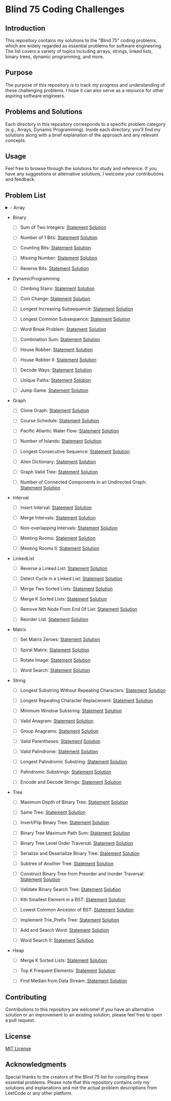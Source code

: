 # Blind 75 Coding Challenges

## Introduction

This repository contains my solutions to the "Blind 75" coding problems, which are widely regarded as essential problems for software engineering. The list covers a variety of topics including arrays, strings, linked lists, binary trees, dynamic programming, and more.

## Purpose

The purpose of this repository is to track my progress and understanding of these challenging problems. I hope it can also serve as a resource for other aspiring software engineers.

## Problems and Solutions

Each directory in this repository corresponds to a specific problem category (e.g., Arrays, Dynamic Programming). Inside each directory, you'll find my solutions along with a brief explanation of the approach and any relevant concepts.

## Usage

Feel free to browse through the solutions for study and reference. If you have any suggestions or alternative solutions, I welcome your contributions and feedback.

## Problem List
<details>
<summary>- Array</summary>
<br>
  - [x] Two Sum: [Statement](https://leetcode.com/problems/two-sum/) [Solution](./Exercices/01_Array/01_TwoSum)
  - [x] Best Time to Buy and Sell Stock: [Statement](https://leetcode.com/problems/best-time-to-buy-and-sell-stock/) [Solution](./Exercices/01_Array/02_BestTimetoBuyandSellStock)
  - [x] Contains Duplicate: [Statement](https://leetcode.com/problems/contains-duplicate/) [Solution](./Exercices/01_Array/03_ContainsDuplicate)
  - [x] Product of Array Except Self: [Statement](https://leetcode.com/problems/product-of-array-except-self/) [Solution](./Exercices/01_Array/04_ProductofArrayExceptSelf)
  - [x] Maximum Subarray: [Statement](https://leetcode.com/problems/maximum-subarray/) [Solution](./Exercices/01_Array/05_MaximumSubarray)
  - [x] Maximum Product Subarray: [Statement](https://leetcode.com/problems/maximum-product-subarray/) [Solution](./Exercices/01_Array/06_MaximumProductSubarray)
  - [x] Find Minimum in Rotated Sorted Array: [Statement](https://leetcode.com/problems/find-minimum-in-rotated-sorted-array/) [Solution](./Exercices/01_Array/07_FindMinimuminRotatedSortedArray)
  - [ ] Search in Rotated Sorted Array: [Statement](https://leetcode.com/problems/search-in-rotated-sorted-array/) [Solution](./Exercices/01_Array/08_SearchinRotatedSortedArray)
  - [ ] 3 Sum: [Statement](https://leetcode.com/problems/3sum/) [Solution](./Exercices/01_Array/09_3Sum)
  - [ ] Container With Most Water: [Statement](https://leetcode.com/problems/container-with-most-water/) [Solution](./Exercices/01_Array/10_ContainerWithMostWater)
</details>

- Binary
  - [ ] Sum of Two Integers: [Statement](https://leetcode.com/problems/sum-of-two-integers/) [Solution](./Exercices/02_Binary/01_SumofTwoIntegers)
  - [ ] Number of 1 Bits: [Statement](https://leetcode.com/problems/number-of-1-bits/) [Solution](./Exercices/02_Binary/02_Numberof1Bits)
  - [ ] Counting Bits: [Statement](https://leetcode.com/problems/counting-bits/) [Solution](./Exercices/02_Binary/03_CountingBits)
  - [ ] Missing Number: [Statement](https://leetcode.com/problems/missing-number/) [Solution](./Exercices/02_Binary/04_MissingNumber)
  - [ ] Reverse Bits: [Statement](https://leetcode.com/problems/reverse-bits/) [Solution](./Exercices/02_Binary/05_ReverseBits)


- DynamicProgramming
  - [ ] Climbing Stairs: [Statement](https://leetcode.com/problems/climbing-stairs/) [Solution](./Exercices/03_DynamicProgramming/01_ClimbingStairs)
  - [ ] Coin Change: [Statement](https://leetcode.com/problems/coin-change/) [Solution](./Exercices/03_DynamicProgramming/02_CoinChange)
  - [ ] Longest Increasing Subsequence: [Statement](https://leetcode.com/problems/longest-increasing-subsequence/) [Solution](./Exercices/03_DynamicProgramming/03_LongestIncreasingSubsequence)
  - [ ] Longest Common Subsequence: [Statement](https://leetcode.com/problems/longest-common-subsequence/) [Solution](./Exercices/03_DynamicProgramming/04_LongestCommonSubsequence)
  - [ ] Word Break Problem: [Statement](https://leetcode.com/problems/word-break/) [Solution](./Exercices/03_DynamicProgramming/05_WordBreakProblem)
  - [ ] Combination Sum: [Statement](https://leetcode.com/problems/combination-sum-iv/) [Solution](./Exercices/03_DynamicProgramming/06_CombinationSum)
  - [ ] House Robber: [Statement](https://leetcode.com/problems/house-robber/) [Solution](./Exercices/03_DynamicProgramming/07_HouseRobber)
  - [ ] House Robber II: [Statement](https://leetcode.com/problems/house-robber-ii/) [Solution](./Exercices/03_DynamicProgramming/08_HouseRobberII)
  - [ ] Decode Ways: [Statement](https://leetcode.com/problems/decode-ways/) [Solution](./Exercices/03_DynamicProgramming/09_DecodeWays)
  - [ ] Unique Paths: [Statement](https://leetcode.com/problems/unique-paths/) [Solution](./Exercices/03_DynamicProgramming/10_UniquePaths)
  - [ ] Jump Game: [Statement](https://leetcode.com/problems/jump-game/) [Solution](./Exercices/03_DynamicProgramming/11_JumpGame)


- Graph
  - [ ] Clone Graph: [Statement](https://leetcode.com/problems/clone-graph/) [Solution](./Exercices/04_Graph/01_CloneGraph)
  - [ ] Course Schedule: [Statement](https://leetcode.com/problems/course-schedule/) [Solution](./Exercices/04_Graph/02_CourseSchedule)
  - [ ] Pacific Atlantic Water Flow: [Statement](https://leetcode.com/problems/pacific-atlantic-water-flow/) [Solution](./Exercices/04_Graph/03_PacificAtlanticWaterFlow)
  - [ ] Number of Islands: [Statement](https://leetcode.com/problems/number-of-islands/) [Solution](./Exercices/04_Graph/04_NumberofIslands)
  - [ ] Longest Consecutive Sequence: [Statement](https://leetcode.com/problems/longest-consecutive-sequence/) [Solution](./Exercices/04_Graph/05_LongestConsecutiveSequence)
  - [ ] Alien Dictionary: [Statement](https://leetcode.com/problems/alien-dictionary/) [Solution](./Exercices/04_Graph/06_AlienDictionary)
  - [ ] Graph Valid Tree: [Statement](https://leetcode.com/problems/graph-valid-tree/) [Solution](./Exercices/04_Graph/07_GraphValidTree)
  - [ ] Number of Connected Components in an Undirected Graph: [Statement](https://leetcode.com/problems/number-of-connected-components-in-an-undirected-graph/) [Solution](./Exercices/04_Graph/08_NumberofConnectedComponentsinanUndirectedGraph)


- Interval
  - [ ] Insert Interval: [Statement](https://leetcode.com/problems/insert-interval/) [Solution](./Exercices/05_Interval/01_InsertInterval)
  - [ ] Merge Intervals: [Statement](https://leetcode.com/problems/merge-intervals/) [Solution](./Exercices/05_Interval/02_MergeIntervals)
  - [ ] Non-overlapping Intervals: [Statement](https://leetcode.com/problems/non-overlapping-intervals/) [Solution](./Exercices/05_Interval/03_Non-overlappingIntervals)
  - [ ] Meeting Rooms: [Statement](https://leetcode.com/problems/meeting-rooms/) [Solution](./Exercices/05_Interval/04_MeetingRooms)
  - [ ] Meeting Rooms II: [Statement](https://leetcode.com/problems/meeting-rooms-ii/) [Solution](./Exercices/05_Interval/05_MeetingRoomsII)


- LinkedList
  - [ ] Reverse a Linked List: [Statement](https://leetcode.com/problems/reverse-linked-list/) [Solution](./Exercices/06_LinkedList/01_ReverseaLinkedList)
  - [ ] Detect Cycle in a Linked List: [Statement](https://leetcode.com/problems/linked-list-cycle/) [Solution](./Exercices/06_LinkedList/02_DetectCycleinaLinkedList)
  - [ ] Merge Two Sorted Lists: [Statement](https://leetcode.com/problems/merge-two-sorted-lists/) [Solution](./Exercices/06_LinkedList/03_MergeTwoSortedLists)
  - [ ] Merge K Sorted Lists: [Statement](https://leetcode.com/problems/merge-k-sorted-lists/) [Solution](./Exercices/06_LinkedList/04_MergeKSortedLists)
  - [ ] Remove Nth Node From End Of List: [Statement](https://leetcode.com/problems/remove-nth-node-from-end-of-list/) [Solution](./Exercices/06_LinkedList/05_RemoveNthNodeFromEndOfList)
  - [ ] Reorder List: [Statement](https://leetcode.com/problems/reorder-list/) [Solution](./Exercices/06_LinkedList/06_ReorderList)


- Matrix
  - [ ] Set Matrix Zeroes: [Statement](https://leetcode.com/problems/set-matrix-zeroes/) [Solution](./Exercices/07_Matrix/01_SetMatrixZeroes)
  - [ ] Spiral Matrix: [Statement](https://leetcode.com/problems/spiral-matrix/) [Solution](./Exercices/07_Matrix/02_SpiralMatrix)
  - [ ] Rotate Image: [Statement](https://leetcode.com/problems/rotate-image/) [Solution](./Exercices/07_Matrix/03_RotateImage)
  - [ ] Word Search: [Statement](https://leetcode.com/problems/word-search/) [Solution](./Exercices/07_Matrix/04_WordSearch)


- String
  - [ ] Longest Substring Without Repeating Characters: [Statement](https://leetcode.com/problems/longest-substring-without-repeating-characters/) [Solution](./Exercices/08_String/01_LongestSubstringWithoutRepeatingCharacters)
  - [ ] Longest Repeating Character Replacement: [Statement](https://leetcode.com/problems/longest-repeating-character-replacement/) [Solution](./Exercices/08_String/02_LongestRepeatingCharacterReplacement)
  - [ ] Minimum Window Substring: [Statement](https://leetcode.com/problems/minimum-window-substring/) [Solution](./Exercices/08_String/03_MinimumWindowSubstring)
  - [ ] Valid Anagram: [Statement](https://leetcode.com/problems/valid-anagram/) [Solution](./Exercices/08_String/04_ValidAnagram)
  - [ ] Group Anagrams: [Statement](https://leetcode.com/problems/group-anagrams/) [Solution](./Exercices/08_String/05_GroupAnagrams)
  - [ ] Valid Parentheses: [Statement](https://leetcode.com/problems/valid-parentheses/) [Solution](./Exercices/08_String/06_ValidParentheses)
  - [ ] Valid Palindrome: [Statement](https://leetcode.com/problems/valid-palindrome/) [Solution](./Exercices/08_String/07_ValidPalindrome)
  - [ ] Longest Palindromic Substring: [Statement](https://leetcode.com/problems/longest-palindromic-substring/) [Solution](./Exercices/08_String/08_LongestPalindromicSubstring)
  - [ ] Palindromic Substrings: [Statement](https://leetcode.com/problems/palindromic-substrings/) [Solution](./Exercices/08_String/09_PalindromicSubstrings)
  - [ ] Encode and Decode Strings: [Statement](https://leetcode.com/problems/encode-and-decode-strings/) [Solution](./Exercices/08_String/10_EncodeandDecodeStrings)


- Tree
  - [ ] Maximum Depth of Binary Tree: [Statement](https://leetcode.com/problems/maximum-depth-of-binary-tree/) [Solution](./Exercices/09_Tree/01_MaximumDepthofBinaryTree)
  - [ ] Same Tree: [Statement](https://leetcode.com/problems/same-tree/) [Solution](./Exercices/09_Tree/02_SameTree)
  - [ ] Invert/Flip Binary Tree: [Statement](https://leetcode.com/problems/invert-binary-tree/) [Solution](./Exercices/09_Tree/03_Invert/FlipBinaryTree)
  - [ ] Binary Tree Maximum Path Sum: [Statement](https://leetcode.com/problems/binary-tree-maximum-path-sum/) [Solution](./Exercices/09_Tree/04_BinaryTreeMaximumPathSum)
  - [ ] Binary Tree Level Order Traversal: [Statement](https://leetcode.com/problems/binary-tree-level-order-traversal/) [Solution](./Exercices/09_Tree/05_BinaryTreeLevelOrderTraversal)
  - [ ] Serialize and Deserialize Binary Tree: [Statement](https://leetcode.com/problems/serialize-and-deserialize-binary-tree/) [Solution](./Exercices/09_Tree/06_SerializeandDeserializeBinaryTree)
  - [ ] Subtree of Another Tree: [Statement](https://leetcode.com/problems/subtree-of-another-tree/) [Solution](./Exercices/09_Tree/07_SubtreeofAnotherTree)
  - [ ] Construct Binary Tree from Preorder and Inorder Traversal: [Statement](https://leetcode.com/problems/construct-binary-tree-from-preorder-and-inorder-traversal/) [Solution](./Exercices/09_Tree/08_ConstructBinaryTreefromPreorderandInorderTraversal)
  - [ ] Validate Binary Search Tree: [Statement](https://leetcode.com/problems/validate-binary-search-tree/) [Solution](./Exercices/09_Tree/09_ValidateBinarySearchTree)
  - [ ] Kth Smallest Element in a BST: [Statement](https://leetcode.com/problems/kth-smallest-element-in-a-bst/) [Solution](./Exercices/09_Tree/10_KthSmallestElementinaBST)
  - [ ] Lowest Common Ancestor of BST: [Statement](https://leetcode.com/problems/lowest-common-ancestor-of-a-binary-search-tree/) [Solution](./Exercices/09_Tree/11_LowestCommonAncestorofBST)
  - [ ] Implement Trie_Prefix Tree: [Statement](https://leetcode.com/problems/implement-trie-prefix-tree/) [Solution](./Exercices/09_Tree/12_ImplementTrie_PrefixTree)
  - [ ] Add and Search Word: [Statement](https://leetcode.com/problems/add-and-search-word-data-structure-design/) [Solution](./Exercices/09_Tree/13_AddandSearchWord)
  - [ ] Word Search II: [Statement](https://leetcode.com/problems/word-search-ii/) [Solution](./Exercices/09_Tree/14_WordSearchII)


- Heap
  - [ ] Merge K Sorted Lists: [Statement](https://leetcode.com/problems/merge-k-sorted-lists/) [Solution](./Exercices/10_Heap/01_MergeKSortedLists)
  - [ ] Top K Frequent Elements: [Statement](https://leetcode.com/problems/top-k-frequent-elements/) [Solution](./Exercices/10_Heap/02_TopKFrequentElements)
  - [ ] Find Median from Data Stream: [Statement](https://leetcode.com/problems/find-median-from-data-stream/) [Solution](./Exercices/10_Heap/03_FindMedianfromDataStream)



## Contributing

Contributions to this repository are welcome! If you have an alternative solution or an improvement to an existing solution, please feel free to open a pull request.

## License

[MIT License](LICENSE.txt)

## Acknowledgments

Special thanks to the creators of the Blind 75 list for compiling these essential problems. Please note that this repository contains only my solutions and explanations and not the actual problem descriptions from LeetCode or any other platform.
